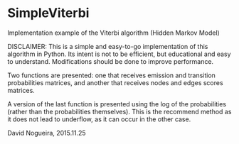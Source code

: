 # SimpleViterbi
Implementation example of the Viterbi algorithm (Hidden Markov Model) 

DISCLAIMER: This is a simple and easy-to-go implementation of 
this algorithm in Python. 
Its intent is not to be efficient, but educational and easy to understand. 
Modifications should be done to improve performance.

Two functions are presented: one that receives emission and transition 
probabilities matrices, and another that receives nodes and edges scores matrices. 

A version of the last function is presented using the log of the probabilities 
(rather than the probabilities themselves). 
This is the recommend method as it does not lead to underflow, 
as it can occur in the other case.

David Nogueira, 2015.11.25
